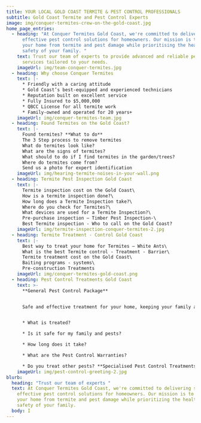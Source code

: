 ```yaml
---
title: YOUR LOCAL GOLD COAST TERMITE & PEST CONTROL PROFESSIONALS
subtitle: Gold Coast Termite and Pest Control Experts
image: img/conquer-termites-crew-on-the-gold-coast.jpg
home_page_entries:
  - heading: "At Conquer Termites Gold Coast, we're committed to delivering safe and
      effective pest control solutions for homeowners. Our mission is to protect
      your home from termite and pest damage while prioritising the health and
      safety of your family. "
    text: Trust our team of experts to provide advanced and reliable pest control
      services tailored to your needs.
    imageUrl: img/team-conquer-termites.jpg
  - heading: Why choose Conquer Termites
    text: |-
      * Friendly with a caring attitude
      * Gold Coast’s best-equipped and experienced technicians
      * Reputation built on excellent service
      * Fully Insured to $5,000,000
      * QBCC License for all termite work
      * Family-owned and operated for 20 years+
    imageUrl: img/conquer-termites-team.jpg
  - heading: Found Termites on the Gold Coast?
    text: |-
      Found termites? **What to do**
      The 3 Step process to remove termites
      What do termites look like?
      What are the signs of termites?
      What should to do if I find termites in the garden/trees?
      Where do termites come from?
      Send us a photo for expert identification
    imageUrl: img/hearing-termite-noises-in-your-wall.png
  - heading: Termite Pest Inspection Gold Coast
    text: |-
      Termite inspection cost on the Gold Coast\
      How is a termite inspection done?\
      How long does a Termite Inspection take?\
      Where do you check for Termites?\
      What devices are used for a Termite Inspection?\
      Pre-purchase inspection – Timber Pest Inspection-\
      Best Termite inspection - Who to call on the Gold Coast?
    imageUrl: img/termite-inspection-conquer-termites-2.jpg
  - heading: Termite Treatment - Control Gold Coast
    text: |-
      Best way to treat your home for Termites – White Ants\
      What is the best Termite control - Treatment - Barrier\
      Termite treatment cost on the Gold Coast\
      Baiting programs - systems\
      Pre-construction Treatments
    imageUrl: img/conquer-termites-gold-coast.png
  - heading: Pest Control Treatments Gold Coast
    text: >-
      **General Pest Control Package**


      Safe and effective treatment for your home, keeping your family and pets safe.


      * What is treated?

      * Is it safe for my family and pests?

      * How long does it take?

      * What are the Pest Control Warranties?

      * Do you treat other pests? **Specialised Pest Control Treatments**
    imageUrl: img/pest-control-greeting-2.jpg
blurb:
  heading: "Trust our team of experts "
  text: At Conquer Termites Gold Coast, we're committed to delivering safe and
    effective pest control solutions for homeowners. Our mission is to protect
    your home from termite and pest damage while prioritizing the health and
    safety of your family.
  body: I
---
```

